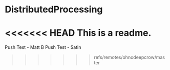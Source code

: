# DistributedProcessing
<<<<<<< HEAD
This is a readme. 
=======

Push Test - Matt B
Push Test - Satin
>>>>>>> refs/remotes/ohnodeepcrow/master
